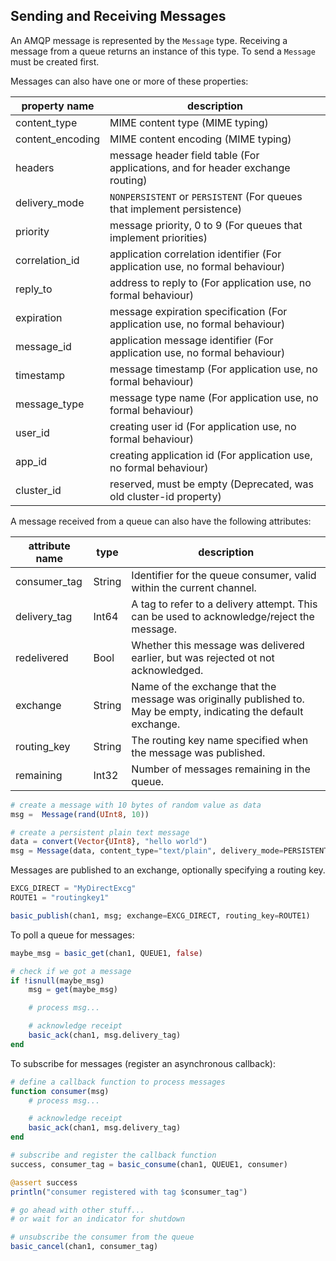 ## Sending and Receiving Messages

An AMQP message is represented by the `Message` type. Receiving a message from a queue returns an instance of this type. To send a `Message` must be created first.

Messages can also have one or more of these properties:

| property name    | description                                                                        |
| ---------------- | ---------------------------------------------------------------------------------- |
| content_type     | MIME content type (MIME typing)                                                    |
| content_encoding | MIME content encoding (MIME typing)                                                |
| headers          | message header field table (For applications, and for header exchange routing)     |
| delivery_mode    | `NONPERSISTENT` or `PERSISTENT` (For queues that implement persistence)            |
| priority         | message priority, 0 to 9 (For queues that implement priorities)                    |
| correlation_id   | application correlation identifier (For application use, no formal behaviour)      |
| reply_to         | address to reply to (For application use, no formal behaviour)                     |
| expiration       | message expiration specification (For application use, no formal behaviour)        |
| message_id       | application message identifier (For application use, no formal behaviour)          |
| timestamp        | message timestamp (For application use, no formal behaviour)                       |
| message_type     | message type name (For application use, no formal behaviour)                       |
| user_id          | creating user id (For application use, no formal behaviour)                        |
| app_id           | creating application id (For application use, no formal behaviour)                 |
| cluster_id       | reserved, must be empty (Deprecated, was old cluster-id property)                  |

A message received from a queue can also have the following attributes:

| attribute name   | type        | description                                                                                                       |
| ---------------- | ----------- | ----------------------------------------------------------------------------------------------------------------- |
| consumer_tag     | String      | Identifier for the queue consumer, valid within the current channel.                                              |
| delivery_tag     | Int64       | A tag to refer to a delivery attempt. This can be used to acknowledge/reject the message.                         |
| redelivered      | Bool        | Whether this message was delivered earlier, but was rejected ot not acknowledged.                                 |
| exchange         | String      | Name of the exchange that the message was originally published to. May be empty, indicating the default exchange. |
| routing_key      | String      | The routing key name specified when the message was published.                                                    |
| remaining        | Int32       | Number of messages remaining in the queue.                                                                        |


````julia
# create a message with 10 bytes of random value as data
msg =  Message(rand(UInt8, 10))

# create a persistent plain text message
data = convert(Vector{UInt8}, "hello world")
msg = Message(data, content_type="text/plain", delivery_mode=PERSISTENT)
````

Messages are published to an exchange, optionally specifying a routing key.

````julia
EXCG_DIRECT = "MyDirectExcg"
ROUTE1 = "routingkey1"

basic_publish(chan1, msg; exchange=EXCG_DIRECT, routing_key=ROUTE1)
````

To poll a queue for messages:

````julia
maybe_msg = basic_get(chan1, QUEUE1, false)

# check if we got a message
if !isnull(maybe_msg)
    msg = get(maybe_msg)

    # process msg...

    # acknowledge receipt
    basic_ack(chan1, msg.delivery_tag)
end
````

To subscribe for messages (register an asynchronous callback):

````julia
# define a callback function to process messages
function consumer(msg)
    # process msg...

    # acknowledge receipt
    basic_ack(chan1, msg.delivery_tag)
end

# subscribe and register the callback function
success, consumer_tag = basic_consume(chan1, QUEUE1, consumer)

@assert success
println("consumer registered with tag $consumer_tag")

# go ahead with other stuff...
# or wait for an indicator for shutdown

# unsubscribe the consumer from the queue
basic_cancel(chan1, consumer_tag)
````
